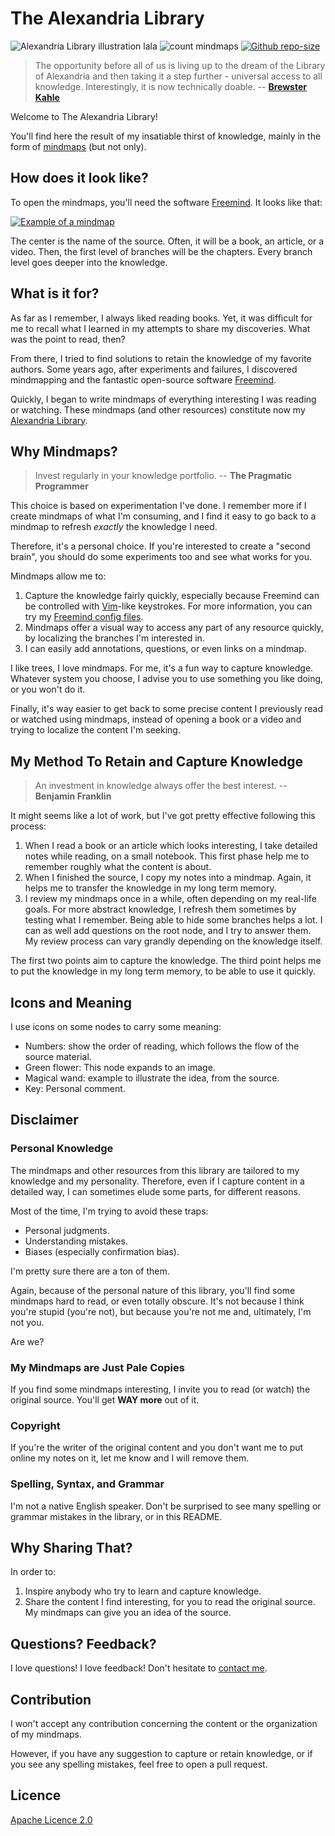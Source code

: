 # The Alexandria Library

![Alexandria Library illustration](./library-of-alexandria.jpg)
lala
![count mindmaps](https://img.shields.io/badge/total_mindmaps-204-blue)
[![Github repo-size](https://img.shields.io/github/repo-size/Phantas0s/alexandria-library.svg?color=success&label=Library%20size)]()

> The opportunity before all of us is living up to the dream of the Library of Alexandria and then taking it a step further - universal access to all knowledge. Interestingly, it is now technically doable. -- **[Brewster Kahle](https://en.wikipedia.org/wiki/Brewster_Kahle)** 

Welcome to The Alexandria Library!

You'll find here the result of my insatiable thirst of knowledge, mainly in the form of [mindmaps](https://en.wikipedia.org/wiki/Mind_map) (but not only).

## How does it look like?

To open the mindmaps, you'll need the software [Freemind](http://freemind.sourceforge.net/wiki/index.php/Main_Page). It looks like that:

[![Example of a mindmap](./example.png)](https://raw.githubusercontent.com/Phantas0s/alexandria-library/master/example.png)

The center is the name of the source. Often, it will be a book, an article, or a video. Then, the first level of branches will be the chapters. Every branch level goes deeper into the knowledge.

## What is it for?

As far as I remember, I always liked reading books. Yet, it was difficult for me to recall what I learned in my attempts to share my discoveries. What was the point to read, then?

From there, I tried to find solutions to retain the knowledge of my favorite authors. Some years ago, after experiments and failures, I discovered mindmapping and the fantastic open-source software [Freemind](http://freemind.sourceforge.net/wiki/index.php/Main_Page).

Quickly, I began to write mindmaps of everything interesting I was reading or watching. These mindmaps (and other resources) constitute now my [Alexandria Library](https://en.wikipedia.org/wiki/Library_of_Alexandria).

## Why Mindmaps?

> Invest regularly in your knowledge portfolio. -- **The Pragmatic Programmer**

This choice is based on experimentation I've done. I remember more if I create mindmaps of what I'm consuming, and I find it easy to go back to a mindmap to refresh *exactly* the knowledge I need.

Therefore, it's a personal choice. If you're interested to create a "second brain", you should do some experiments too and see what works for you. 

Mindmaps allow me to:

1. Capture the knowledge fairly quickly, especially because Freemind can be controlled with [Vim](https://www.vim.org)-like keystrokes. For more information, you can try my [Freemind config files](https://github.com/Phantas0s/.dotfiles/blob/master/install/install-freemind.sh).
2. Mindmaps offer a visual way to access any part of any resource quickly, by localizing the branches I'm interested in.
3. I can easily add annotations, questions, or even links on a mindmap.

I like trees, I love mindmaps. For me, it's a fun way to capture knowledge. Whatever system you choose, I advise you to use something you like doing, or you won't do it.

Finally, it's way easier to get back to some precise content I previously read or watched using mindmaps, instead of opening a book or a video and trying to localize the content I'm seeking.

## My Method To Retain and Capture Knowledge

> An investment in knowledge always offer the best interest. -- **Benjamin Franklin**

It might seems like a lot of work, but I've got pretty effective following this process:

1. When I read a book or an article which looks interesting, I take detailed notes while reading, on a small notebook. This first phase help me to remember roughly what the content is about.
2. When I finished the source, I copy my notes into a mindmap. Again, it helps me to transfer the knowledge in my long term memory.
3. I review my mindmaps once in a while, often depending on my real-life goals. For more abstract knowledge, I refresh them sometimes by testing what I remember. Being able to hide some branches helps a lot. I can as well add questions on the root node, and I try to answer them. My review process can vary grandly depending on the knowledge itself.

The first two points aim to capture the knowledge. The third point helps me to put the knowledge in my long term memory, to be able to use it quickly.

## Icons and Meaning

I use icons on some nodes to carry some meaning:

* Numbers: show the order of reading, which follows the flow of the source material.
* Green flower: This node expands to an image.
* Magical wand: example to illustrate the idea, from the source.
* Key: Personal comment.

## Disclaimer

### Personal Knowledge

The mindmaps and other resources from this library are tailored to my knowledge and my personality. Therefore, even if I capture content in a detailed way, I can sometimes elude some parts, for different reasons.

Most of the time, I'm trying to avoid these traps:

* Personal judgments.
* Understanding mistakes.
* Biases (especially confirmation bias).

I'm pretty sure there are a ton of them.

Again, because of the personal nature of this library, you'll find some mindmaps hard to read, or even totally obscure. It's not because I think you're stupid (you're not), but because you're not me and, ultimately, I'm not you.

Are we?

### My Mindmaps are Just Pale Copies

If you find some mindmaps interesting, I invite you to read (or watch) the original source. You'll get **WAY more** out of it.

### Copyright

If you're the writer of the original content and you don't want me to put online my notes on it, let me know and I will remove them.

### Spelling, Syntax, and Grammar

I'm not a native English speaker. Don't be surprised to see many spelling or grammar mistakes in the library, or in this README.

## Why Sharing That?

In order to:

1. Inspire anybody who try to learn and capture knowledge.
2. Share the content I find interesting, for you to read the original source. My mindmaps can give you an idea of the source.

## Questions? Feedback?

I love questions! I love feedback! Don't hesitate to [contact me](https://thevaluable.dev/page/about/).

## Contribution

I won't accept any contribution concerning the content or the organization of my mindmaps.

However, if you have any suggestion to capture or retain knowledge, or if you see any spelling mistakes, feel free to open a pull request.

## Licence

[Apache Licence 2.0](https://choosealicense.com/licenses/apache-2.0/)
